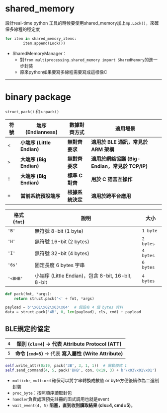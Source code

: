 # shared_memory
設計real-time python 工具的時候要使用shared_memory加上`mp.Lock()`，來確保多線程的穩定度
```python
for item in shared_memory_items:
        item.append(Lock())
```


- SharedMemoryManager：
	- 對`from multiprocessing.shared_memory import SharedMemory`的進一步封裝
	- 原來python如果要寫多線程需要寫成這樣像C

---
# binary package
`struct`, `pack()` 和 `unpack()`

|**符號**|**端序 (Endianness)**|**數據對齊方式**|**適用場景**|
|---|---|---|---|
|`<`|**小端序 (Little Endian)**|**無對齊要求**|**適用於 BLE 通訊，常見於 ARM 架構**|
|`>`|**大端序 (Big Endian)**|**無對齊要求**|**適用於網絡協議 (Big-Endian，常見於 TCP/IP)**|
|`!`|**大端序 (Big Endian)**|**標準 C 對齊**|**用於 C 語言互操作**|
|`=`|**當前系統預設端序**|**根據系統決定**|**適用於跨平台應用**|

| **格式 (`fmt`)** | **說明**                                      | **大小**    |
| -------------- | ------------------------------------------- | --------- |
| `'B'`          | 無符號 8-bit (1 byte)                          | `1 byte`  |
| `'H'`          | 無符號 16-bit (2 bytes)                        | `2 bytes` |
| `'I'`          | 無符號 32-bit (4 bytes)                        | `4 bytes` |
| `'6s'`         | 固定長度 6 bytes 字串                             | `6 bytes` |
| `'<BHB'`       | 小端序 (Little Endian)，包含 8-bit, 16-bit, 8-bit | `4 bytes` |
```python
def pack(fmt, *args):
	return struct.pack('<' + fmt, *args)

payload = b'\x01\x02\x03\x04'  # 假設有 4 個 bytes 資料
data = struct.pack('4B', 0, len(payload), cls, cmd) + payload
```
## BLE規定的協定

| `4` | **類別 (`cls=4`)** → 代表 **Attribute Protocol (ATT)** |
| --- | -------------------------------------------------- |
| `5` | **命令 (`cmd=5`)** → 代表 **寫入屬性 (Write Attribute)**   |
```python
self.write_attr(0x19, pack('3B', 3, 1, 1))  # 震動模式 1
self.send_command(4, 5, pack('BHB', con, 0x19, 3) + b'\x03\x01\x01')
```

- `multichr`, `multiord` 確保可以將字串轉換成數值 or byte方便後續作為二進制封裝
- `proc_byte`：按照順序讀取封包
- `handler`負責處理預先註冊的函式調用也就是event
- `wait_event(4, 5)` **阻塞，直到收到讀取結果 (cls=4, cmd=5)**。